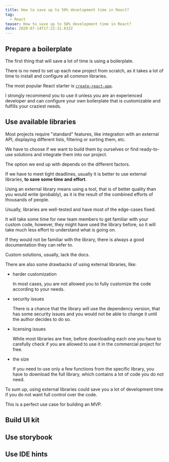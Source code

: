 ```yaml
---
title: How to save up to 50% development time in React?
tag:
  - React
teaser: How to save up to 50% development time in React?
date: 2020-07-14T17:22:31.632Z
---
```

## Prepare a boilerplate

The first thing that will save a lot of time is using a boilerplate.

There is no need to set up each new project from scratch, as it takes a lot of time to install and configure all common libraries.

The most popular React starter is [`create-react-app`](https://github.com/facebook/create-react-app). 

I strongly recommend you to use it unless you are an experienced developer and can configure your own boilerplate that is customizable and fulfills your craziest needs.

## Use available libraries

Most projects require "standard" features, like integration with an external API, displaying different lists, filtering or sorting them, etc.

We have to choose if we want to build them by ourselves or find ready-to-use solutions and integrate them into our project.

The option we end up with depends on the different factors.

If we have to meet tight deadlines, usually it is better to use external libraries, **to save some time and effort**.

Using an external library means using a tool, that is of better quality than you would write (probably), as it is the result of the combined efforts of thousands of people.

Usually, libraries are well-tested and have most of the edge-cases fixed.

It will take some time for new team members to get familiar with your custom code, however, they might have used the library before, so it will take much less effort to understand what is going on.

If they would not be familiar with the library, there is always a good documentation they can refer to.

Custom solutions, usually, lack the docs. 

There are also some drawbacks of using external libraries, like:

* harder customization

  In most cases, you are not allowed you to fully customize the code according to your needs.
* security issues

  There is a chance that the library will use the dependency version, that has some security issues and you would not be able to change it until the author decides to do so. 
* licensing issues

  While most libraries are free, before downloading each one you have to carefully check if you are allowed to use it in the commercial project for free.
* the size

  If you need to use only a few functions from the specific library, you have to download the full library, which contains a lot of code you do not need.

To sum up, using external libraries could save you a lot of development time if you do not want full control over the code.

This is a perfect use case for building an MVP.

## Build UI kit

## Use storybook

## Use IDE hints